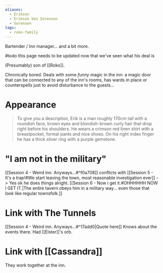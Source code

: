 ```yaml
---
aliases:
  - Erikson
  - Erikson Von Sorensen
  - Sorensen
tags:
  - roko-family
---
```

Bartender / Inn manager... and a bit more.

#todo this page needs to be updated now that we've seen what his deal is

(Presumably) son of [[Roko]].

Chronically bored.
Deals with some *funny* magic in the inn: a magic door that can be connected to any of the inn's rooms, has wards in place or counterspells just to avoid disturbance to the guests...

# Appearance

> To give you a description, Erik is a man roughly 170cm tall with a roundish face, brown eyes and blondish-brown curly hair that drop right before his shoulders. He wears a crimson red linen shirt with a breastpocket, formal pants and nice shoes. On his right index finger he has a thick silver ring with a purple gemstone.

# "I am not in the military"

[[Session 4 - Weird inn. Anyways...#^f0a708]]
conflicts with
[[Session 5 - It's a trap!#We start leaving the town, most reasonable investigation ever]]
-> Yes ok he does things alright.
[[Session 6 - Now i get it.#OHHHHHH NOW I GET IT.|The entire tavern obeys him in a military way... even those that *look* like regular townsfolk.]]

# Link with The Tunnels

[[Session 4 - Weird inn. Anyways...#^17add0|Quote here]]
Knows about the events there.
Had [[Elster]]'s orb.

# Link with [[Cassandra]]

They work together at the inn.